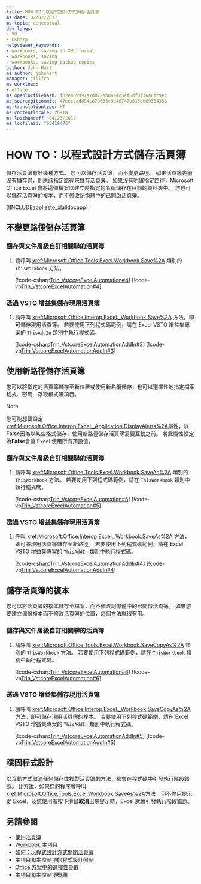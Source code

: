 ```yaml
---
title: HOW TO：以程式設計方式儲存活頁簿
ms.date: 02/02/2017
ms.topic: conceptual
dev_langs:
- VB
- CSharp
helpviewer_keywords:
- workbooks, saving in XML format
- workbooks, saving
- workbooks, saving backup copies
author: John-Hart
ms.author: johnhart
manager: jillfra
ms.workload:
- office
ms.openlocfilehash: f82e469997a7d072ab04e4c5ef6df0f36a8dc9ec
ms.sourcegitcommit: 47eeeeadd84c879636e9d48747b615de69384356
ms.translationtype: HT
ms.contentlocale: zh-TW
ms.lasthandoff: 04/23/2019
ms.locfileid: "63419475"
---
```

# <a name="how-to-programmatically-save-workbooks"></a>HOW TO：以程式設計方式儲存活頁簿
  儲存活頁簿有好幾種方式。 您可以儲存活頁簿，而不變更路徑。 如果活頁簿先前沒有儲存過，則應該指定路徑來儲存活頁簿。 如果沒有明確指定路徑，Microsoft Office Excel 會將這個檔案以建立時指定的名稱儲存在目前的資料夾中。 您也可以儲存活頁簿的複本，而不修改記憶體中的已開啟活頁簿。

 [!INCLUDE[appliesto_xlalldocapp](../vsto/includes/appliesto-xlalldocapp-md.md)]

## <a name="save-a-workbook-without-changing-the-path"></a>不變更路徑儲存活頁簿

### <a name="to-save-a-workbook-associated-with-a-document-level-customization"></a>儲存與文件層級自訂相關聯的活頁簿

1. 請呼叫 <xref:Microsoft.Office.Tools.Excel.Workbook.Save%2A> 類別的 `ThisWorkbook` 方法。

     [!code-csharp[Trin_VstcoreExcelAutomation#4](../vsto/codesnippet/CSharp/Trin_VstcoreExcelAutomationCS/ThisWorkbook.cs#4)]
     [!code-vb[Trin_VstcoreExcelAutomation#4](../vsto/codesnippet/VisualBasic/Trin_VstcoreExcelAutomation/ThisWorkbook.vb#4)]

### <a name="to-save-the-active-workbook-in-a-vsto-add-in"></a>透過 VSTO 增益集儲存現用活頁簿

1. 請呼叫 <xref:Microsoft.Office.Interop.Excel._Workbook.Save%2A> 方法，即可儲存現用活頁簿。 若要使用下列程式碼範例，請在 Excel VSTO 增益集專案的 `ThisAddIn` 類別中執行程式碼。

     [!code-csharp[Trin_VstcoreExcelAutomationAddIn#3](../vsto/codesnippet/CSharp/trin_vstcoreexcelautomationaddin/ThisAddIn.cs#3)]
     [!code-vb[Trin_VstcoreExcelAutomationAddIn#3](../vsto/codesnippet/VisualBasic/trin_vstcoreexcelautomationaddin/ThisAddIn.vb#3)]

## <a name="save-a-workbook-with-a-new-path"></a>使用新路徑儲存活頁簿
 您可以將指定的活頁簿儲存至新位置或使用新名稱儲存，也可以選擇性地指定檔案格式、密碼、存取模式等項目。

> [!NOTE]
> 您可能想要設定<xref:Microsoft.Office.Interop.Excel._Application.DisplayAlerts%2A>屬性，以**False**因為以某些格式儲存，使用新路徑儲存活頁簿需要互動之前。 將此屬性設定為**False**會讓 Excel 使用所有預設值。

### <a name="to-save-a-workbook-associated-with-a-document-level-customization"></a>儲存與文件層級自訂相關聯的活頁簿

1. 請呼叫 <xref:Microsoft.Office.Tools.Excel.Workbook.SaveAs%2A> 類別的 `ThisWorkbook` 方法。 若要使用下列程式碼範例，請在 `ThisWorkbook` 類別中執行程式碼。

     [!code-csharp[Trin_VstcoreExcelAutomation#5](../vsto/codesnippet/CSharp/Trin_VstcoreExcelAutomationCS/ThisWorkbook.cs#5)]
     [!code-vb[Trin_VstcoreExcelAutomation#5](../vsto/codesnippet/VisualBasic/Trin_VstcoreExcelAutomation/ThisWorkbook.vb#5)]

### <a name="to-save-the-active-workbook-in-a-vsto-add-in"></a>透過 VSTO 增益集儲存現用活頁簿

1. 呼叫 <xref:Microsoft.Office.Interop.Excel._Workbook.SaveAs%2A> 方法，即可將現用活頁簿儲存至新路徑。 若要使用下列程式碼範例，請在 Excel VSTO 增益集專案的 `ThisAddIn` 類別中執行程式碼。

     [!code-csharp[Trin_VstcoreExcelAutomationAddIn#4](../vsto/codesnippet/CSharp/trin_vstcoreexcelautomationaddin/ThisAddIn.cs#4)]
     [!code-vb[Trin_VstcoreExcelAutomationAddIn#4](../vsto/codesnippet/VisualBasic/trin_vstcoreexcelautomationaddin/ThisAddIn.vb#4)]

## <a name="save-a-copy-of-the-workbook"></a>儲存活頁簿的複本
 您可以將活頁簿的複本儲存至檔案，而不修改記憶體中的已開啟活頁簿。 如果您要建立備份複本而不修改活頁簿的位置，這個方法就很有用。

### <a name="to-save-a-workbook-associated-with-a-document-level-customization"></a>儲存與文件層級自訂相關聯的活頁簿

1. 請呼叫 <xref:Microsoft.Office.Tools.Excel.Workbook.SaveCopyAs%2A> 類別的 `ThisWorkbook` 方法。 若要使用下列程式碼範例，請在 `ThisWorkbook` 類別中執行程式碼。

     [!code-csharp[Trin_VstcoreExcelAutomation#6](../vsto/codesnippet/CSharp/Trin_VstcoreExcelAutomationCS/ThisWorkbook.cs#6)]
     [!code-vb[Trin_VstcoreExcelAutomation#6](../vsto/codesnippet/VisualBasic/Trin_VstcoreExcelAutomation/ThisWorkbook.vb#6)]

### <a name="to-save-the-active-workbook-in-a-vsto-add-in"></a>透過 VSTO 增益集儲存現用活頁簿

1. 請呼叫 <xref:Microsoft.Office.Interop.Excel._Workbook.SaveCopyAs%2A> 方法，即可儲存現用活頁簿的複本。 若要使用下列程式碼範例，請在 Excel VSTO 增益集專案的 `ThisAddIn` 類別中執行程式碼。

     [!code-csharp[Trin_VstcoreExcelAutomationAddIn#5](../vsto/codesnippet/CSharp/trin_vstcoreexcelautomationaddin/ThisAddIn.cs#5)]
     [!code-vb[Trin_VstcoreExcelAutomationAddIn#5](../vsto/codesnippet/VisualBasic/trin_vstcoreexcelautomationaddin/ThisAddIn.vb#5)]

## <a name="robust-programming"></a>穩固程式設計
 以互動方式取消任何儲存或複製活頁簿的方法，都會在程式碼中引發執行階段錯誤。 比方說，如果您的程序會呼叫<xref:Microsoft.Office.Tools.Excel.Workbook.SaveAs%2A>方法，但不停用提示從 Excel，及您使用者按下滑鼠**取消**出現提示時，Excel 就會引發執行階段錯誤。

## <a name="see-also"></a>另請參閱
- [使用活頁簿](../vsto/working-with-workbooks.md)
- [Workbook 主項目](../vsto/workbook-host-item.md)
- [如何：以程式設計方式關閉活頁簿](../vsto/how-to-programmatically-close-workbooks.md)
- [主項目和主控制項的程式設計限制](../vsto/programmatic-limitations-of-host-items-and-host-controls.md)
- [Office 方案中的選擇性參數](../vsto/optional-parameters-in-office-solutions.md)
- [主項目和主控制項概觀](../vsto/host-items-and-host-controls-overview.md)
